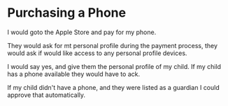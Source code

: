 # Purchasing a Phone

I would goto the Apple Store and pay for my phone.

They would ask for mt personal profile during the payment process, they would ask if would like access to any personal profile devices.

I would say yes, and give them the personal profile of my child. If my child has a phone available they would have to ack.

If my child didn't have a phone, and they were listed as a guardian I could approve that automatically.
